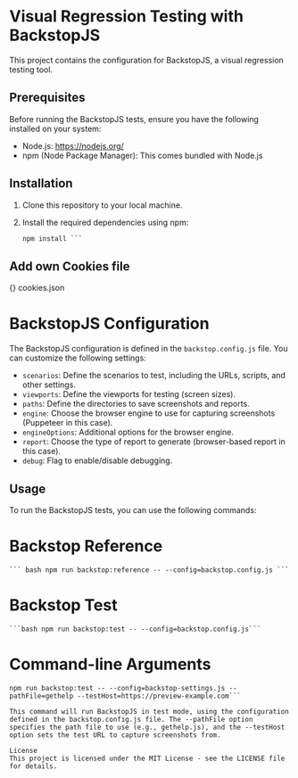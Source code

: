 # Visual Regression Testing with BackstopJS

This project contains the configuration for BackstopJS, a visual regression testing tool.

## Prerequisites

Before running the BackstopJS tests, ensure you have the following installed on your system:

- Node.js: https://nodejs.org/
- npm (Node Package Manager): This comes bundled with Node.js

## Installation

1. Clone this repository to your local machine.

2. Install the required dependencies using npm:

    ```bash
    npm install ```


## Add own Cookies file 

{} cookies.json 

# BackstopJS Configuration

The BackstopJS configuration is defined in the `backstop.config.js` file. You can customize the following settings:

- `scenarios`: Define the scenarios to test, including the URLs, scripts, and other settings.
- `viewports`: Define the viewports for testing (screen sizes).
- `paths`: Define the directories to save screenshots and reports.
- `engine`: Choose the browser engine to use for capturing screenshots (Puppeteer in this case).
- `engineOptions`: Additional options for the browser engine.
- `report`: Choose the type of report to generate (browser-based report in this case).
- `debug`: Flag to enable/disable debugging.

## Usage

To run the BackstopJS tests, you can use the following commands:


# Backstop Reference
    ``` bash npm run backstop:reference -- --config=backstop.config.js ```

# Backstop Test
    ```bash npm run backstop:test -- --config=backstop.config.js```


# Command-line Arguments
 ```bashbackstop reference --config=backstop-settings.js --pathFile=gethelp --refHost=https://example.com/
 npm run backstop:test -- --config=backstop-settings.js --pathFile=gethelp --testHost=https://preview-example.com```

This command will run BackstopJS in test mode, using the configuration defined in the backstop.config.js file. The --pathFile option specifies the path file to use (e.g., gethelp.js), and the --testHost option sets the test URL to capture screenshots from.

License
This project is licensed under the MIT License - see the LICENSE file for details.